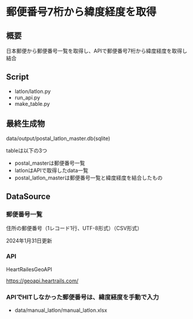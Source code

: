 # 郵便番号7桁から緯度経度を取得

## 概要

日本郵便から郵便番号一覧を取得し、APIで郵便番号7桁から緯度経度を取得し結合

## Script

- latlon/latlon.py
- run_api.py
- make_table.py

## 最終生成物

data/output/postal_latlon_master.db(sqlite)

tableは以下の3つ

- postal_masterは郵便番号一覧
- latlonはAPIで取得したdata一覧
- postal_latlon_masterは郵便番号一覧と緯度経度を結合したもの

## DataSource

### 郵便番号一覧

住所の郵便番号（1レコード1行、UTF-8形式）（CSV形式）

2024年1月31日更新

### API

HeartRailesGeoAPI

https://geoapi.heartrails.com/


### APIでHITしなかった郵便番号は、緯度経度を手動で入力

- data/manual_latlon/manual_latlon.xlsx

